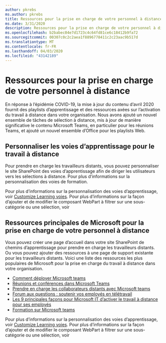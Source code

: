```yaml
---
author: pkrebs
ms.author: pkrebs
title: Ressources pour la prise en charge de votre personnel à distance
ms.date: 3/31/2020
description: Ressources pour la prise en charge de votre personnel à distance
ms.openlocfilehash: b2babec04e7d1723c4c64fd81ce6c18412b9fa72
ms.sourcegitcommit: 00307c0c2c2aea1f8896778411c2c23aac9b517d
ms.translationtype: MT
ms.contentlocale: fr-FR
ms.lasthandoff: 04/03/2020
ms.locfileid: "43142189"
---
```

# <a name="resources-for-supporting-your-remote-workforce"></a>Ressources pour la prise en charge de votre personnel à distance
En réponse à l’épidémie COVID-19, la mise à jour du contenu d’avril 2020 fournit des playlists d’apprentissage et des ressources axées sur l’activation du travail à distance dans votre organisation. Nous avons ajouté un nouvel ensemble de tâches de sélection à distance, mis à jour de manière significative le contenu Microsoft Teams, en particulier pour les réunions Teams, et ajouté un nouvel ensemble d’Office pour les playlists Web. 

## <a name="customize-learning-pathways-for-remote-work"></a>Personnaliser les voies d’apprentissage pour le travail à distance
Pour prendre en charge les travailleurs distants, vous pouvez personnaliser le site SharePoint des voies d’apprentissage afin de diriger les utilisateurs vers les sélections à distance. Pour plus d’informations sur la personnalisation des voies de formation.

Pour plus d’informations sur la personnalisation des voies d’apprentissage, voir [Customize Learning voies](custom_overview.md). Pour plus d’informations sur la façon d’ajouter et de modifier le composant WebPart à filtrer sur une sous-catégorie ou une sélection, voir 

## <a name="top-resources-from-microsoft-for-supporting-your-remote-workforce"></a>Ressources principales de Microsoft pour la prise en charge de votre personnel à distance
Vous pouvez créer une page d’accueil dans votre site SharePoint de chemins d’apprentissage pour prendre en charge les travailleurs distants. Ou vous pouvez ajouter des ressources à une page de support existante pour les travailleurs distants. Voici une liste des ressources les plus populaires de Microsoft pour la prise en charge du travail à distance dans votre organisation. 
- [Comment déployer Microsoft teams](https://docs.microsoft.com/en-us/microsoftteams/how-to-roll-out-teams)
- [Réunions et conférences dans Microsoft Teams](https://docs.microsoft.com/en-us/microsoftteams/deploy-meetings-microsoft-teams-landing-page)
- [Prendre en charge les collaborateurs distants avec Microsoft teams](https://docs.microsoft.com/en-us/microsoftteams/support-remote-work-with-teams)
- [Forum aux questions : soutenir vos employés en télétravail](https://docs.microsoft.com/en-us/microsoftteams/faq-support-remote-workforce)
- [Les 9 principales façons pour Microsoft IT d’activer le travail à distance pour ses employés](https://www.microsoft.com/en-us/microsoft-365/blog/2020/03/12/top-9-ways-microsoft-it-enabling-remote-work-employees/)
- [Formation sur Microsoft teams](https://docs.microsoft.com/en-us/microsoftteams/training-microsoft-teams-landing-page)


Pour plus d’informations sur la personnalisation des voies d’apprentissage, voir [Customize Learning voies](custom_overview.md). Pour plus d’informations sur la façon d’ajouter et de modifier le composant WebPart à filtrer sur une sous-catégorie ou une sélection, voir 


 
